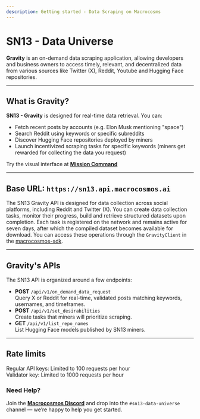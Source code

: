 ```yaml
---
description: Getting started - Data Scraping on Macrocosms
---
```


# SN13 - Data Universe

**Gravity** is an on-demand data scraping application, allowing developers and business owners to access timely, relevant, and decentralized data from various sources like Twitter (X), Reddit, Youtube and Hugging Face repositories.

***

## What is Gravity?

**SN13 - Gravity** is designed for real-time data retrieval. You can:

* Fetch recent posts by accounts (e.g. Elon Musk mentioning "space")
* Search Reddit using keywords or specific subreddits
* Discover Hugging Face repositories deployed by miners
* Launch incentivized scraping tasks for specific keywords (miners get rewarded for collecting the data you request)

Try the visual interface at [**Mission Command**](https://app.macrocosmos.ai/mission-command)&#x20;

***

## Base URL: `https://sn13.api.macrocosmos.ai`

The SN13 Gravity API is designed for data collection across social platforms, including Reddit and Twitter (X). You can create data collection tasks, monitor their progress, build and retrieve structured datasets upon completion. Each task is registered on the network and remains active for seven days, after which the compiled dataset becomes available for download. You can access these operations through the `GravityClient` in the [macrocosmos-sdk](../../macrocosmos-sdk/ "mention").

***

## Gravity's APIs

The SN13 API is organized around a few endpoints:

* **POST** `/api/v1/on_demand_data_request`\
  Query X or Reddit for real-time, validated posts matching keywords, usernames, and timeframes.
* **POST** `/api/v1/set_desirabilities`\
  Create tasks that miners will prioritize scraping.
* **GET** `/api/v1/list_repo_names`\
  List Hugging Face models published by SN13 miners.

***

## **Rate limits**&#x20;

Regular API keys: Limited to 100 requests per hour\
Validator key: Limited to 1000 requests per hour



### Need Help?

Join the [**Macrocosmos Discord**](https://discord.gg/sXJPmGTnVR) and drop into the `#sn13-data-universe` channel — we’re happy to help you get started.
